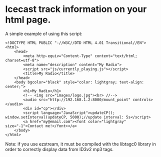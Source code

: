 # Icecast track information on your html page.

A simple example of using this script:
```
<!DOCTYPE HTML PUBLIC "-//W3C//DTD HTML 4.01 Transitional//EN">
<html>
    <head>
        <meta http-equiv="Content-Type" content="text/html; charset=utf-8">
        <meta name="description" content="My Radio">
        <script src="js/currently_playing.js"></script>
        <title>My Radio</title>
    </head>
    <body bgcolor="black" style="color: lightgray; text-align: center;">
        <h1>My Radio</h1>
        <!-- <img src="images/logo.jpg"><br> //-->
        <audio src="http://192.168.1.2:8000/mount_point" controls></audio>
        <div id="cp"></div>
        <script language="JavaScript">updateCP(); window.setInterval(updateCP, 5000);//update interval: 5s</script>
        <a href="my@email.com"><font color="lightgray" size="-1">Contact me!</font></a>
    </body>
</html>
```

Note: if you use ezstream, it must be compiled with the libtagc0 library in order to correctly display data from ID3v2 mp3 tags.
